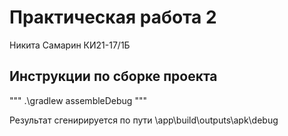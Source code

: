 # Практическая работа 2
Никита Самарин
КИ21-17/1Б


## Инструкции по сборке проекта

"""
	.\gradlew assembleDebug
"""

Результат сгенирируется по пути \app\build\outputs\apk\debug